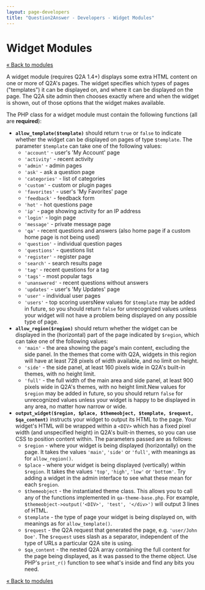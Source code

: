 ```yaml
---
layout: page-developers
title: "Question2Answer - Developers - Widget Modules"
---
```


# Widget Modules

[« Back to modules](/plugins/modules/)

A widget module (requires Q2A 1.4+) displays some extra HTML content on one or more of Q2A's pages. The widget specifies which types of pages ("templates") it can be displayed on, and where it can be displayed on the page. The Q2A site admin then chooses exactly where and when the widget is shown, out of those options that the widget makes available.

The PHP class for a widget module must contain the following functions (all are **required**):

*   **`allow_template($template)`** should return `true` or `false` to indicate whether the widget can be displayed on pages of type `$template`. The parameter `$template` can take one of the following values:
    *   `'account'` - user's 'My Account' page
    *   `'activity'` - recent activity
    *   `'admin'` - admin pages
    *   `'ask'` - ask a question page
    *   `'categories'` - list of categories
    *   `'custom'` - custom or plugin pages
    *   `'favorites'` - user's 'My Favorites' page
    *   `'feedback'` - feedback form
    *   `'hot'` - hot questions page
    *   `'ip'` - page showing activity for an IP address
    *   `'login'` - login page
    *   `'message'` - private message page
    *   `'qa'` - recent questions and answers (also home page if a custom home page is not being used)
    *   `'question'` - individual question pages
    *   `'questions'` - questions list
    *   `'register'` - register page
    *   `'search'` - search results page
    *   `'tag'` - recent questions for a tag
    *   `'tags'` - most popular tags
    *   `'unanswered'` - recent questions without answers
    *   `'updates'` - user's 'My Updates' page
    *   `'user'` - individual user pages
    *   `'users'` - top scoring usersNew values for `$template` may be added in future, so you should return `false` for unrecognized values unless your widget will not have a problem being displayed on any possible type of page.
*   **`allow_region($region)`** should return whether the widget can be displayed in the (horizontal) part of the page indicated by `$region`, which can take one of the following values:
    *   `'main'` - the area showing the page's main content, excluding the side panel. In the themes that come with Q2A, widgets in this region will have at least 728 pixels of width available, and no limit on height.
    *   `'side'` - the side panel, at least 160 pixels wide in Q2A's built-in themes, with no height limit.
    *   `'full'` - the full width of the main area and side panel, at least 900 pixels wide in Q2A's themes, with no height limit.New values for `$region` may be added in future, so you should return `false` for unrecognized values unless your widget is happy to be displayed in any area, no matter how narrow or wide.
*   **`output_widget($region, $place, $themeobject, $template, $request, $qa_content)`** instructs your widget to output its HTML to the page. Your widget's HTML will be wrapped within a `<DIV>` which has a fixed pixel width (and unspecified height) in Q2A's built-in themes, so you can use CSS to position content within. The parameters passed are as follows:
    *   `$region` - where your widget is being displayed (horizontally) on the page. It takes the values `'main'`, `'side'` or `'full'`, with meanings as for `allow_region()`.
    *   `$place` - where your widget is being displayed (vertically) within `$region`. It takes the values `'top'`, `'high'`, `'low'` or `'bottom'`. Try adding a widget in the admin interface to see what these mean for each `$region`.
    *   `$themeobject` - the instantiated theme class. This allows you to call any of the functions implemented in `qa-theme-base.php`. For example, `$themeobject->output('<DIV>', 'test', '</div>')` will output 3 lines of HTML.
    *   `$template` - the type of page your widget is being displayed on, with meanings as for `allow_template()`.
    *   `$request` - the Q2A request that generated the page, e.g. `'user/John Doe'`. The `$request` uses slash as a separator, independent of the type of URLs a particular Q2A site is using.
    *   `$qa_content` - the nested Q2A array containing the full content for the page being displayed, as it was passed to the theme object. Use PHP's `print_r()` function to see what's inside and find any bits you need.

[« Back to modules](/plugins/modules/)
